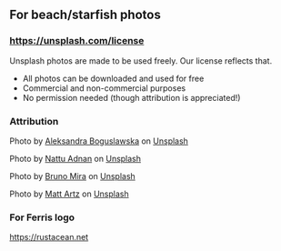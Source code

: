 ## For beach/starfish photos

### https://unsplash.com/license

Unsplash photos are made to be used freely. Our license reflects that.

 - All photos can be downloaded and used for free
 - Commercial and non-commercial purposes
 - No permission needed (though attribution is appreciated!)

### Attribution

Photo by <a href="https://unsplash.com/@aleksandraboguslawska?utm_source=unsplash&utm_medium=referral&utm_content=creditCopyText">Aleksandra Boguslawska</a> on <a href="https://unsplash.com/s/photos/beach?utm_source=unsplash&utm_medium=referral&utm_content=creditCopyText">Unsplash</a>

Photo by <a href="https://unsplash.com/@reallynattu?utm_source=unsplash&utm_medium=referral&utm_content=creditCopyText">Nattu Adnan</a> 
on <a href="https://unsplash.com/images/nature/beach?utm_source=unsplash&utm_medium=referral&utm_content=creditCopyText">Unsplash</a>

Photo by <a href="https://unsplash.com/@brunomira?utm_source=unsplash&utm_medium=referral&utm_content=creditCopyText">Bruno Mira</a> 
on <a href="https://unsplash.com/images/nature/beach?utm_source=unsplash&utm_medium=referral&utm_content=creditCopyText">Unsplash</a>

Photo by <a href="https://unsplash.com/@mattartz?utm_source=unsplash&utm_medium=referral&utm_content=creditCopyText">Matt Artz</a> on <a href="https://unsplash.com/s/photos/star-fish?utm_source=unsplash&utm_medium=referral&utm_content=creditCopyText">Unsplash</a>

### For Ferris logo

https://rustacean.net

